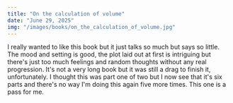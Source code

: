 ```yaml
---
title: "On the calculation of volume"
date: "June 29, 2025"
img: "/images/books/on_the_calculation_of_volume.jpg"
---
```


I really wanted to like this book but it just talks so much but says so little. The mood and setting is good, the plot laid out at first is intriguing but there's just too much feelings and random thoughts without any real progression. It's not a very long book but it was still a drag to finish it, unfortunately. I thought this was part one of two but I now see that it's six parts and there's no way I'm doing this again five more times. This one is a pass for me. 
